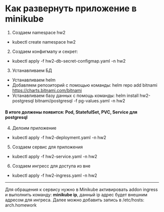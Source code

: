 # Как развернуть приложение в minikube

1. Создаем namespace hw2
- kubectl create namespace hw2
2. Создаем конфигмапу и секрет:
- kubectl apply -f hw2-db-secret-configmap.yaml -n hw2
3. Устанавливаем БД
- Устанавливаем helm
- Добавляем репозиторий с помощью команды: helm repo add bitnami https://charts.bitnami.com/bitnami
- Устанавливаем базу данных с помощь команды: helm install hw2-postgresql bitnami/postgresql -f pg-values.yaml -n hw2
#### В итоге должены появится: Pod, StatefulSet, PVC, Service для postgresql
4. Делоим приложение
- kubectl apply -f hw2-deployment.yaml -n hw2
5. Создаем сервис для приложения
- kubectl apply -f hw2-service.yaml -n hw2
6. Создаем ингресс для доступа из вне
- kubectl apply -f hw2-ingress.yaml -n hw2

---
Для обращения к сервису нужно в Minikube активировать addon ingress и выполнить команду: **minikube ip**, данный ip адрес будет внешним адресом для ингреса. Далее можно добавить запись в /etc/hosts: <ingress ip> arch.homework
